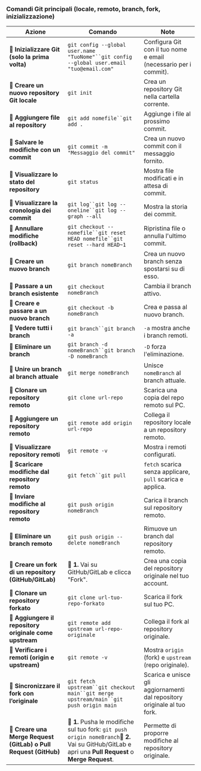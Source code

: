 ### Comandi Git principali (locale, remoto, branch, fork, inizializzazione)

| **Azione**                                                       | **Comando**                                                                                                                                            | **Note**                                                                 |
| ---------------------------------------------------------------- | ------------------------------------------------------------------------------------------------------------------------------------------------------ | ------------------------------------------------------------------------ |
| **🔹 Inizializzare Git (solo la prima volta)**                   | `git config --global user.name "TuoNome"``git config --global user.email "tuo@email.com"`                                                              | Configura Git con il tuo nome e email (necessario per i commit).         |
| **🔹 Creare un nuovo repository Git locale**                     | `git init`                                                                                                                                             | Crea un repository Git nella cartella corrente.                          |
| **🔹 Aggiungere file al repository**                             | `git add nomefile``git add .`                                                                                                                          | Aggiunge i file al prossimo commit.                                      |
| **🔹 Salvare le modifiche con un commit**                        | `git commit -m "Messaggio del commit"`                                                                                                                 | Crea un nuovo commit con il messaggio fornito.                           |
| **🔹 Visualizzare lo stato del repository**                      | `git status`                                                                                                                                           | Mostra file modificati e in attesa di commit.                            |
| **🔹 Visualizzare la cronologia dei commit**                     | `git log``git log --oneline``git log --graph --all`                                                                                                    | Mostra la storia dei commit.                                             |
| **🔹 Annullare modifiche (rollback)**                            | `git checkout -- nomefile``git reset HEAD nomefile``git reset --hard HEAD~1`                                                                           | Ripristina file o annulla l'ultimo commit.                               |
| **🔹 Creare un nuovo branch**                                    | `git branch nomeBranch`                                                                                                                                | Crea un nuovo branch senza spostarsi su di esso.                         |
| **🔹 Passare a un branch esistente**                             | `git checkout nomeBranch`                                                                                                                              | Cambia il branch attivo.                                                 |
| **🔹 Creare e passare a un nuovo branch**                        | `git checkout -b nomeBranch`                                                                                                                           | Crea e passa al nuovo branch.                                            |
| **🔹 Vedere tutti i branch**                                     | `git branch``git branch -a`                                                                                                                            | `-a` mostra anche i branch remoti.                                       |
| **🔹 Eliminare un branch**                                       | `git branch -d nomeBranch``git branch -D nomeBranch`                                                                                                   | `-D` forza l'eliminazione.                                               |
| **🔹 Unire un branch al branch attuale**                         | `git merge nomeBranch`                                                                                                                                 | Unisce `nomeBranch` al branch attuale.                                   |
| **🔹 Clonare un repository remoto**                              | `git clone url-repo`                                                                                                                                   | Scarica una copia del repo remoto sul PC.                                |
| **🔹 Aggiungere un repository remoto**                           | `git remote add origin url-repo`                                                                                                                       | Collega il repository locale a un repository remoto.                     |
| **🔹 Visualizzare repository remoti**                            | `git remote -v`                                                                                                                                        | Mostra i remoti configurati.                                             |
| **🔹 Scaricare modifiche dal repository remoto**                 | `git fetch``git pull`                                                                                                                                  | `fetch` scarica senza applicare, `pull` scarica e applica.               |
| **🔹 Inviare modifiche al repository remoto**                    | `git push origin nomeBranch`                                                                                                                           | Carica il branch sul repository remoto.                                  |
| **🔹 Eliminare un branch remoto**                                | `git push origin --delete nomeBranch`                                                                                                                  | Rimuove un branch dal repository remoto.                                 |
| **🔹 Creare un fork di un repository (GitHub/GitLab)**           | 🔸 **1.** Vai su GitHub/GitLab e clicca "Fork".                                                                                                        | Crea una copia del repository originale nel tuo account.                 |
| **🔹 Clonare un repository forkato**                             | `git clone url-tuo-repo-forkato`                                                                                                                       | Scarica il fork sul tuo PC.                                              |
| **🔹 Aggiungere il repository originale come upstream**          | `git remote add upstream url-repo-originale`                                                                                                           | Collega il fork al repository originale.                                 |
| **🔹 Verificare i remoti (origin e upstream)**                   | `git remote -v`                                                                                                                                        | Mostra `origin` (fork) e `upstream` (repo originale).                    |
| **🔹 Sincronizzare il fork con l’originale**                     | `git fetch upstream``git checkout main``git merge upstream/main``git push origin main`                                                                 | Scarica e unisce gli aggiornamenti dal repository originale al tuo fork. |
| **🔹 Creare una Merge Request (GitLab) o Pull Request (GitHub)** | 🔸 **1.** Pusha le modifiche sul tuo fork: `git push origin nomeBranch`🔸 **2.** Vai su GitHub/GitLab e apri una **Pull Request** o **Merge Request**. | Permette di proporre modifiche al repository originale.                  |

